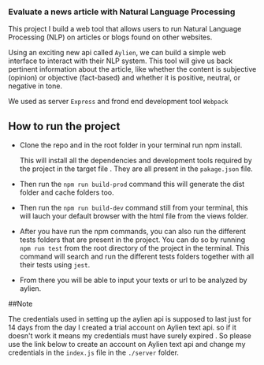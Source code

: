 ### Evaluate a news article with Natural Language Processing

This project I build a web tool that allows users to run 
Natural Language Processing (NLP) on articles or
blogs found on other websites.

Using an exciting new api called `Aylien`, we can build a simple web interface to interact with their NLP system. 
This tool will give us back pertinent information about the article, 
like whether the content is subjective (opinion) 
or objective (fact-based) and whether it is positive, neutral, or negative in tone.

We used as server `Express` and frond end development tool `Webpack` 

## How to run the project

- Clone the repo and in the root folder in your terminal run npm install.
    
    This will install all the dependencies and development tools required by the project in the target file . They are all 
    present in the `pakage.json` file.
    
- Then run the `npm run build-prod` command this will generate the dist folder and cache folders too.
- Then run the `npm run build-dev` command still from your terminal, this will lauch your default browser with 
the html file from the views folder.
- After you have run the npm commands, you can also run the different tests folders that are present in the project.
You can do so by running `npm run test` from the root directory of the project in the terminal. This command will 
search and run the different tests folders together with all their tests using `jest`.
 
- From there you will be able to input your texts or url to be analyzed by aylien.

##Note

The credentials used in setting up the aylien api is supposed to last just for 14 days from the day I created a trial account on Aylien text api.
so if it doesn't work it means my credentials must have surely expired
. So please use the link below to create an account on Aylien text api and change my credentials in the `index.js` file in the `./server` folder.
